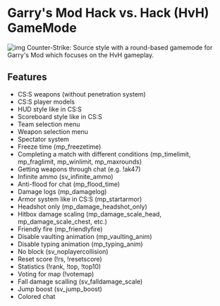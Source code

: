 # Garry's Mod Hack vs. Hack (HvH) GameMode
![img](https://github.com/user-attachments/assets/fbeeb988-1228-4659-867b-903a8cf6b7de)
Counter-Strike: Source style with a round-based gamemode for Garry's Mod which focuses on the HvH gameplay.
## Features
* CS:S weapons (without penetration system)
* CS:S player models
* HUD style like in CS:S
* Scoreboard style like in CS:S
* Team selection menu
* Weapon selection menu 
* Spectator system
* Freeze time (mp_freezetime)
* Completing a match with different conditions (mp_timelimit, mp_fraglimit, mp_winlimit, mp_maxrounds)
* Getting weapons through chat (e.g. !ak47)
* Infinite ammo (sv_infinite_ammo)
* Anti-flood for chat (mp_flood_time)
* Damage logs (mp_damagelog)
* Armor system like in CS:S (mp_startarmor)
* Headshot only (mp_damage_headshot_only)
* Hitbox damage scaling (mp_damage_scale_head, mp_damage_scale_chest, etc.)
* Friendly fire (mp_friendlyfire)
* Disable vaulting animation (mp_vaulting_anim)
* Disable typing animation (mp_typing_anim)
* No block (sv_noplayercollision)
* Reset score (!rs, !resetscore)
* Statistics (!rank, !top, !top10)
* Voting for map (!votemap)
* Fall damage scalling (sv_falldamage_scale)
* Jump boost (sv_jump_boost)
* Colored chat
